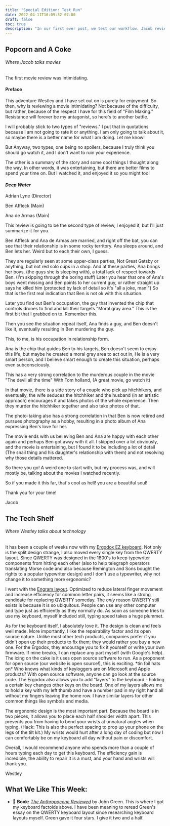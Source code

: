 ```yaml
---
title: "Special Edition: Test Run"
date: 2022-04-11T16:09:32-07:00
draft: false
toc: true
description: "In our first ever post, we test our workflow. Jacob reviews Deep Water and Westley writes about his new keyboard."
---
```

## Popcorn and A Coke
###### *Where Jacob talks movies*

The first movie review was intimidating.

#### Preface

This adventure Westley and I have set out on is purely for enjoyment. So then, why is reviewing a movie intimidating? Not because of the difficulty, but rather, because of the respect I have for this field of "Film Making." Resistance will forever be my antagonist, so here's to another battle.

I will probably stick to two types of "reviews." I put that in quotations because I am not going to rate it or anything. I am only going to talk about it, so maybe there is a better name for what I am doing. Let me know!

But Anyway, two types, one being no spoilers, because I truly think you should go watch it, and I don't want to ruin your experience.

The other is a summary of the story and some cool things I thought along the way. In other words, it was entertaining, but there are better films to spend your time on. But I watched it, and enjoyed it so you might too!

#### *Deep Water*

Adrian Lyne (Director)

Ben Affleck (Main)

Ana de Armas (Main)

This review is going to be the second type of review, I enjoyed it, but I'll just summarize it for you.

Ben Affleck and Ana de Armas are married, and right off the bat, you can see that their relationship is in some rocky territory. Ana sleeps around, and Ben lets her. Weird but to each their own, I guess.

They are regularly seen at some upper-class parties, Not Great Gatsby or anything, but not red solo cups in a shop. And at these parties, Ana brings her boys, (the guys she is sleeping with), a total lack of respect towards Ben. (I'm skipping through the boring stuff) Later you hear that one of Ana's boys went missing and Ben points to her current guy, or rather straight up says he killed him (protected by lack of detail so it's "all a joke, man!") So that is the first real indication that Ben is not ok with this situation.

Later you find out Ben's occupation, the guy that invented the chip that controls drones to find and kill their targets "Moral gray area." This is the first bit that I grabbed on to. Remember this.

Then you see the situation repeat itself, Ana finds a guy, and Ben doesn't like it, eventually resulting in Ben murdering the guy.

This, to me, is his occupation in relationship form.

Ana is the chip that guides Ben to his targets, Ben doesn't seem to enjoy this life, but maybe he created a moral gray area to act out in, He is a very smart person, and I believe smart enough to create this situation, perhaps even subconsciously.

This has a very strong correlation to the murderous couple in the movie "The devil all the time" With Tom holland, (A great movie, go watch it)

In that movie, there is a side story of a couple who pick up hitchhikers, and eventually, the wife seduces the hitchhiker and the husband (in an artistic approach) encourages it and takes photos of the whole experience. Then they murder the hitchhiker together and also take photos of that.

The photo-taking also has a strong correlation in that Ben is now retired and pursues photography as a hobby, resulting in a photo album of Ana expressing Ben's love for her.

The movie ends with us believing Ben and Ana are happy with each other again and perhaps Ben got away with it all. I skipped over a lot obviously, and the movie is entertaining, but I found it to be including a lot of detail (The snail thing and his daughter's relationship with them) and not resolving why those details mattered.

So there you go! A weird one to start with, but my process was, and will mostly be, talking about the movies I watched recently.

So if you made it this far, that's cool as hell! you are a beautiful soul!

Thank you for your time!

Jacob

## The Tech Shelf
###### *Where Westley talks about technology*

It has been a couple of weeks now with my [Ergodox EZ keyboard](https://ergodox-ez.com?utm_source=untilitsnotfun). Not only is the split design strange, I also moved every single key from the QWERTY layout. Since QWERTY was designed in the 1800's to keep typewriter components from hitting each other (also to help telegraph operators translating Morse code and also because Remington and Sons bought the rights to a popular typewriter design) and I don't use a typewriter, why not change it to something more ergonomic?

I went with the [Engram layout](https://engram.dev/). Optimized to reduce lateral finger movement and increase efficiency for common letter pairs, it seems like a strong candidate for replacing QWERTY someday. The *only* reason QWERTY still exists is because it is so ubiquitous. People can use any other computer and type just as efficiently as they normally do. As soon as someone tries to use my keyboard, myself included still, typing speed takes a huge plummet.

As for the keyboard itself, I absolutely love it. The design is clean and feels well made. More importantly, I like the repairability factor and its open source nature. Unlike most other tech products, companies prefer if you didn't open up their products to fix them; they would rather you buy a new one. For the Ergodox, they encourage you to fix it yourself or write your own firmware. If mine breaks, I can replace any part myself (with Google's help). The icing on the cake is it uses open source software to run. As a proponent for open source (our website is open source!), this is exciting. \*tin foil hats on\* Who knows what kinds of keyloggers are on Microsoft and Apple products? With open source software, anyone can go look at the source code. The Ergodox also allows you to add "layers" to the keyboard - holding a certain key changes other keys on the board. One of my layers allows me to hold a key with my left thumb and have a number pad in my right hand all without my fingers leaving the home row. I have similar layers for other common things like symbols and media.

The ergonomic design is the most important part. Because the board is in two pieces, it allows you to place each half shoulder width apart. This prevents you from having to bend your wrists at unnatural angles when typing. (Hack: This is also the perfect spacing to prop up your phone on the legs of the tilt kit.) My wrists would hurt after a long day of coding but now I can comfortably be on my keyboard all day without pain or discomfort.

Overall, I would recommend anyone who spends more than a couple of hours typing each day to get this keyboard. The efficiency gain is incredible, the ability to repair it is a must, and your hand and wrists will thank you.

Westley

## What We Like This Week:
- &#x1F4D6; **Book:** [*The Anthropocene Reviewed*](https://anthropocenereviewedbook.com?utm_source=untilitsnotfun) by John Green. This is where I got my keyboard factoids above. I have been meaning to reread Green's essay on the QWERTY keyboard layout since researching keyboard layouts myself. Green gave it four stars. I give it two and a half.